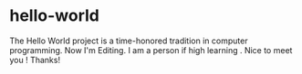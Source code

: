 # hello-world
The Hello World project is a time-honored tradition in computer programming. 
Now I'm Editing.
I am a person if high learning . Nice to meet you ! Thanks! 
